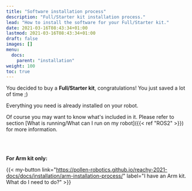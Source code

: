 ```yaml
---
title: "Software installation process"
description: "Full/Starter kit installation process."
lead: "How to install the software for your Full/Starter kit."
date: 2021-03-16T08:43:34+01:00
lastmod: 2021-03-16T08:43:34+01:00
draft: false
images: []
menu:
  docs:
    parent: "installation"
weight: 100
toc: true
---
```


You decided to buy a **Full/Starter kit**, congratulations! You just saved a lot of time ;)

Everything you need is already installed on your robot.

Of course you may want to know what's included in it. Please refer to section [What is running/What can I run on my robot]({{< ref "ROS2" >}}) for more information.  
  
<br/><br/>

**For Arm kit only:**  

{{< my-button link="https://pollen-robotics.github.io/reachy-2021-docs/docs/installation/arm-installation-process/" label="I have an Arm kit. What do I need to do?" >}}
